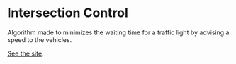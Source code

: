 # Intersection Control
Algorithm made to minimizes the waiting time for a traffic light by advising a speed to the vehicles.

[See the site](https://docs.mikeheddes.nl).
